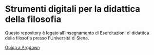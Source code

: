 <link rel="stylesheet" href="./assets/style.css">

# Strumenti digitali per la didattica della filosofia

Questo repository è legato all'insegnamento di Esercitazioni di didattica della filosofia presso l'Università di Siena.

[Guida a Argdown](https://antonio-vigilante.github.io/filosofia/argdown/index.md)
